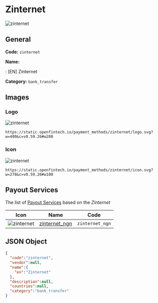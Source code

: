 
# Zinternet 
![zinternet](https://static.openfintech.io/payment_methods/zinternet/logo.svg?w=400&c=v0.59.26#w200)  

## General 
**Code:** `zinternet` 
 
**Name:** 
 
:	[EN] Zinternet 
 
**Category:** `bank_transfer` 
 

## Images 

### Logo 
![zinternet](https://static.openfintech.io/payment_methods/zinternet/logo.svg?w=400&c=v0.59.26#w200)  

```
https://static.openfintech.io/payment_methods/zinternet/logo.svg?w=400&c=v0.59.26#w200
```  

### Icon 
![zinternet](https://static.openfintech.io/payment_methods/zinternet/icon.svg?w=278&c=v0.59.26#w100)  

```
https://static.openfintech.io/payment_methods/zinternet/icon.svg?w=278&c=v0.59.26#w100
```  

## Payout Services 
 
The list of [Payout Services](/payout-services/) based on the _Zinternet_ 

|Icon|Name|Code| 
|:---:|:---:|:---:| 
|![zinternet](https://static.openfintech.io/payout_methods/zinternet/icon.svg?w=278&c=v0.59.26#w40) |[zinternet_ngn](/payout-services/zinternet_ngn/)|`zinternet_ngn`| 
 

## JSON Object 

```json
{
  "code":"zinternet",
  "vendor":null,
  "name":{
    "en":"Zinternet"
  },
  "description":null,
  "countries":null,
  "category":"bank_transfer"
}
```  

